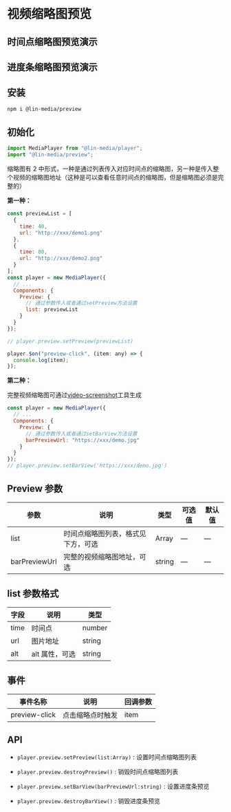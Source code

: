 # 视频缩略图预览

## 时间点缩略图预览演示

<time-preview-use />

## 进度条缩略图预览演示

<bar-preview-use />

## 安装

```bash
npm i @lin-media/preview
```

## 初始化

```javascript
import MediaPlayer from "@lin-media/player";
import "@lin-media/preview";
```

缩略图有 2 中形式，一种是通过列表传入对应时间点的缩略图，另一种是传入整个视频的缩略图地址（这种是可以查看任意时间点的缩略图，但是缩略图必须是完整的）

**第一种：**

```javascript
const previewList = [
  {
    time: 40,
    url: "http://xxx/demo1.png"
  },
  {
    time: 80,
    url: "http://xxx/demo2.png"
  }
];
const player = new MediaPlayer({
  // ...
  Components: {
    Preview: {
      // 通过参数传入或者通过setPreview方法设置
      list: previewList
    }
  }
});

// player.preview.setPreview(previewList)

player.$on("preview-click", (item: any) => {
  console.log(item);
});
```

**第二种：**

完整视频缩略图可通过[video-screenshot](https://github.com/c10342/media-player/tree/main/tools/video-screenshot)工具生成

```javascript
const player = new MediaPlayer({
  // ...
  Components: {
    Preview: {
      // 通过参数传入或者通过setBarView方法设置
      barPreviewUrl: "https://xxx/demo.jpg"
    }
  }
});
// player.preview.setBarView('https://xxx/demo.jpg')
```

## Preview 参数

| 参数          | 说明                               | 类型   | 可选值 | 默认值 |
| ------------- | ---------------------------------- | ------ | ------ | ------ |
| list          | 时间点缩略图列表，格式见下方，可选 | Array  | —      | —      |
| barPreviewUrl | 完整的视频缩略图地址，可选         | string | —      | —      |

## list 参数格式

| 字段 | 说明           | 类型   |
| ---- | -------------- | ------ |
| time | 时间点         | number |
| url  | 图片地址       | string |
| alt  | alt 属性，可选 | string |

## 事件

| 事件名称      | 说明             | 回调参数 |
| ------------- | ---------------- | -------- |
| preview-click | 点击缩略点时触发 | item     |

## API

- `player.preview.setPreview(list:Array)` : 设置时间点缩略图列表

- `player.preview.destroyPreview()` : 销毁时间点缩略图列表

- `player.preview.setBarView(barPreviewUrl:string)` : 设置进度条预览

- `player.preview.destroyBarView()` : 销毁进度条预览
